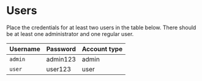# Users

Place the credentials for at least two users in the table below. There should be at least one administrator and one regular user.

| Username | Password | Account type |
|----------|--------|------------|
| `admin`  | admin123 | admin |
| `user`   | user123 | user |


